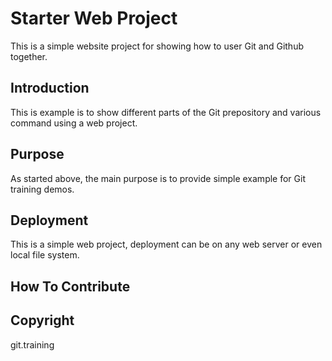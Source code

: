 # Starter Web Project

This is a simple website project for 
showing how to user Git and Github together.

## Introduction

This is example is to show different parts
of the Git prepository and various command
using a web project.

## Purpose

As started above, the main purpose is to provide
 simple example for Git training demos.

## Deployment

This is a simple web project, deployment
can be on any web server or even local
file system.

## How To Contribute

## Copyright

git.training
